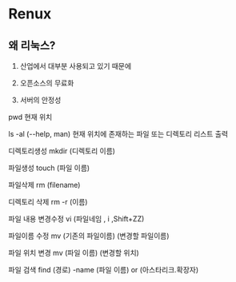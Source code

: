 # Renux

  
왜 리눅스?
-------------------------------------
1. 산업에서 대부분 사용되고 있기 때문에

2. 오픈소스의 무료화

3. 서버의 안정성

pwd 현재 위치

ls -al (--help, man) 현재 위치에 존재하는 파일 또는 디렉토리 리스트 출력

디렉토리생성
mkdir (디렉토리 이름)

파일생성
touch (파일 이름)

파일삭제
rm (filename)

디렉토리 삭제
rm -r (이름) 

파일 내용 변경수정
vi (파일네임 , i ,Shift+ZZ)

파일이름 수정
mv (기존의 파일이름) (변경할 파일이름)

파일 위치 변경
mv (파일 이름) (변경할 위치)

파일 검색
find (경로) -name (파일 이름) or (아스타리크.확장자)



